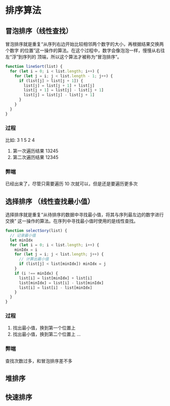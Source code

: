 # 排序算法

## 冒泡排序（线性查找）

冒泡排序就是重复“从序列右边开始比较相邻两个数字的大小，再根据结果交换两个数字
的位置”这一操作的算法。在这个过程中，数字会像泡泡一样，慢慢从右往左“浮”到序列的
顶端，所以这个算法才被称为“冒泡排序”。

```js
function lineSort(list) {
  for (let i = 0; i < list.length; i++) {
    for (let j = i; j < list.length - 1; j++) {
      if (list[j] > list[j + 1]) {
        list[j] = list[j + 1] + list[j]
        list[j + 1] = list[j] - list[j + 1]
        list[j] = list[j] - list[j + 1]
      }
    }
  }
}
```

### 过程

比如: 3 1 5 2 4

1.  第一次遍历结果 13245
2.  第二次遍历结果 12345

### 弊端

已经出来了，尽管只需要遍历 10 次就可以，但是还是要遍历更多次

## 选择排序 （线性查找最小值）

选择排序就是重复“从待排序的数据中寻找最小值，将其与序列最左边的数字进行交换”
这一操作的算法。在序列中寻找最小值时使用的是线性查找。

```js
function selectSory(list) {
  // 记录最小值
  let minIdx
  for (let i = 0; i < list.length; i++) {
    minIdx = i
    for (let j = i; j < list.length; j++) {
      // 计算出最小值
      if (list[j] < list[minIdx]) minIdx = j
    }
    if (i !== minIdx) {
      list[i] = list[minIdx] + list[i]
      list[minIdx] = list[i] - list[minIdx]
      list[i] = list[i] - list[minIdx]
    }
  }
}
```

### 过程

1. 找出最小值，换到第一个位置上
2. 找出最小值，换到第二个位置上
   ...

### 弊端

查找次数过多，和冒泡排序差不多

## 堆排序

## 快速排序
